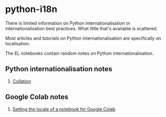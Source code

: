 # python-i18n

There is limited information on Python internationalisation or internationalisation best practices. What little that's available is scattered.

Most articles and tutorials on Python internationalisation are specifically on localisation.

The EL notebooks contain random notes on Python internationalisation.

## Python internationalisation notes

1. [Collation](https://github.com/enabling-languages/python-i18n/blob/main/notebooks/Collation.ipynb)

## Google Colab notes

1. [Setting the locale of a notebook for Google Colab](https://github.com/enabling-languages/python-i18n/blob/main/colab/locale_module_colab.ipynb)




